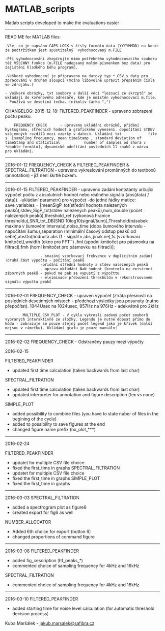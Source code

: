 # MATLAB_scripts
Matlab scripts developed to make the evaluations easier
****

READ ME for MATLAB files:

	-Vše, co je napsáno CAPS LOCK s čísly formátu data (YYYYMMDD) na konci za podtržítkem jest spustitelný 	vyhodnocovaný m.FILE

	-Při vyhodnocování zkopírujte mimo potřebného vyhodnocovacího souboru též VŠECHNY funkce (m.FILE nadepsaný malým písmenkem bez data) pro zajištění hladkého běhu programů.

	-Veškeré vyhodnocení je připraveno na datový typ *.CSV s daty pro zpracování v druhém sloupci (možno libovolně upravit přepsáním čísla ve zdrojáku.)
	
	- Veškeré obrázky, txt soubory a další věci "lezoucí ze skrzptů" se ukládají do kořenového adresáře, kde je umístěn vyhodnocovací m.file.
	- Používá se desetiná tečka. (nikoliv čárka ",")



CHANGELOG:
2015-12-18:	FILTERED_PEAKFINDER 	- upraveno zobrazení počtu peaku.

		FREQUENCY_CHECK    	 - upraveno ukládání obrázků, přidání hystogramu, středních hodnot a grafického vynesení. dopočítání STDEV vzájemných rozdílů mezi vzorky v datech. Ukládání txt 			file s 	[sampling frequency, mean timeStamp , standard deviation of timeStamp and statistical 			number of samples od shora v *double formátu], dynamické odečítání posledních 11 znaků z názvu 		pro ukládání.

--------------------------
2016-01-12	FREQUENCY_CHECK & FILTERED_PEAKFINDER & SPECTRAL_FILTRATION     - upraveno vykreslování proměnných do textboxů (annotation) - již není škrtlé boxem.

--------------------------
2016-01-15	FILTERED_PEAKFINDER 	- upraveno zadání kontstanty určující výpočet počtu z absolutních hodnot nebo reálného signálu (abs(data) / data)).
					-ukládání parametrů pro výpočet -do jedné řádky matice: save_variables = [meanSigP_tot(střední hodnota nalezených peaků),stdev_SigP_tot(stdev nalezených peaků),num_double (počet nalezených peaků),threshold_ref (výkonová hranice thresholdu),SNR_tot_DB(SND 10log10(signál/šum)),Threshold(násobek maxima v šumovém intervalu),noise_time (doba šumového intervalu -napočítání šumu),separation (minimální časový odstup peaků od sebe),absOn(hodnota abs (1 - signál v abs, jinak ne),fs (vzorkovací kmitočet),wwidth (okno pro FFT¨) ,fml (spodní kmitočet pro pásmovku na filtraci),fmh (horní kmitočet pro pásmovku na filtraci)];
    
					- smazání vzorkovací frekvence v duplicitním zadání (druhá část výpočtu - počítání peaků
					-přidání střední hodnoty a stdev nalezených peaků
					- oprava ukládání NaN hodnot (kontrola na existenci záporných peaků - pokud ne pak se vypustí z výpočttu
					- eleiminace přebuzení thresholdu v rekonstruovaném signálu výpočtu peaků

-------------------------
2016-02-01	FREQUENCY_CHECK		- upraven výpočet (ztráta přesnosti na posledních desetinných místech - předchozí výsledky jsou posunuty (nutno přepočítat). 1044Usec na 1024usec, 957Hz na 976Hz - adekvátně pro 2kHz

            MULTIPLE_CSV_PLOT - V cyklu vykreslí zadaný počet souborů vybraných interaktivně ze složky. Legendu je nutné dopsat přímo do kódu - zobrazuje se pouze stejný počet legend jako je křivek (další nejsou v rámečku). Ukládání grafu je pouze manuální  

-------------------------
2016-02-02	FREQUENCY_CHECK		- Odstraněny pauzy mezi výpočty

2016-02-15

FILTERED_PEAKFINDER 
 - updated first time calculation (taken backwards from last char)
 
SPECTRAL_FILTRATION
 - updated first time calculation (taken backwards from last char)
 - updated interpreter for annotation and figure description (tex vs none)
 

SIMPLE_PLOT 
 - added possibility to combine files (you have to state nuber of files in the begining of the cycle)
 - added to possibility to save figures at the end
 - changed figure name prefix (hx_plot_***)
************************************
2016-02-24 

FILTERED_PEAKFINDER
 - updatet for multiple CSV file choice
 - fixed the first_time in graphs
SPECTRAL_FILTRATION
 - updatet for multiple CSV file choice
 - fixed the first_time in graphs
SIMPLE_PLOT
 - fixed the first_time in graphs
************************************
2016-03-03
SPECTRAL_FILTRATION
- added a spectrogram plot as figure6
- created export for fig6 as well 

NUMBER_ALLOCATOR
- Added 6th choice for export (button 6)
- changed proportions of command figure
 
**************************
2016-03-08
FILTERED_PEAKFINDER
 - added fig_cescription (h1_peaks_*)
 - commented choice of sampling frequency for 4kHz and 16kHz
 
 SPECTRAL_FILTRATION
 - commented choice of sampling frequency for 4kHz and 16kHz

************************
2016-03-10
FILTERED_PEAKFINDER
 - added starting time for noise level calculation (for automatic threshold  decision process)
 
 Kuba Maršálek - jakub.marsalek@safibra.cz

